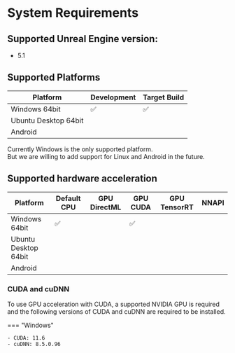 # System Requirements

## Supported Unreal Engine version:

- 5.1

## Supported Platforms

| Platform                   | Development | Target Build |
| -------------------------- | ----------- | ------------ |
| Windows 64bit              | ✅          | ✅          |
| Ubuntu Desktop 64bit       |             |              | 
| Android                    |             |              |

Currently Windows is the only supported platform.  
But we are willing to add support for Linux and Android in the future.

## Supported hardware acceleration 

| Platform                   | Default CPU | GPU DirectML | GPU CUDA | GPU TensorRT | NNAPI |
| -------------------------- | ----------- | ------------ | -------- |------------- | ----- |
| Windows 64bit              | ✅          |              | ✅      |              |       |
| Ubuntu Desktop 64bit       |             |              |          |              |       |
| Android                    |             |              |          |              |       |

<!-- - To use GPU acceleration with DirectML, a DirectX 12 capable GPU is required. -->
    
### CUDA and cuDNN

To use GPU acceleration with CUDA, a supported NVIDIA GPU is required and the following versions of CUDA and cuDNN are required to be installed. 

=== "Windows"

    - CUDA: 11.6
    - cuDNN: 8.5.0.96

<!-- === "Linux"

    - CUDA: 11.6
    - cuDNN: 8.2.4 -->
